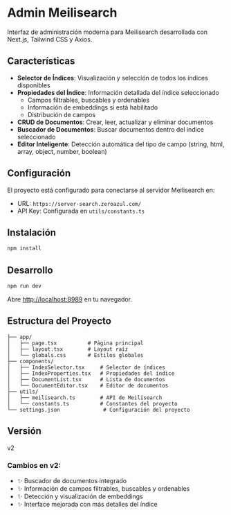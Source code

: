 # Admin Meilisearch

Interfaz de administración moderna para Meilisearch desarrollada con Next.js, Tailwind CSS y Axios.

## Características

- **Selector de Índices**: Visualización y selección de todos los índices disponibles
- **Propiedades del Índice**: Información detallada del índice seleccionado
  - Campos filtrables, buscables y ordenables
  - Información de embeddings si está habilitado
  - Distribución de campos
- **CRUD de Documentos**: Crear, leer, actualizar y eliminar documentos
- **Buscador de Documentos**: Buscar documentos dentro del índice seleccionado
- **Editor Inteligente**: Detección automática del tipo de campo (string, html, array, object, number, boolean)

## Configuración

El proyecto está configurado para conectarse al servidor Meilisearch en:
- URL: `https://server-search.zeroazul.com/`
- API Key: Configurada en `utils/constants.ts`

## Instalación

```bash
npm install
```

## Desarrollo

```bash
npm run dev
```

Abre [http://localhost:8989](http://localhost:8989) en tu navegador.

## Estructura del Proyecto

```
├── app/
│   ├── page.tsx          # Página principal
│   ├── layout.tsx        # Layout raíz
│   └── globals.css       # Estilos globales
├── components/
│   ├── IndexSelector.tsx     # Selector de índices
│   ├── IndexProperties.tsx   # Propiedades del índice
│   ├── DocumentList.tsx      # Lista de documentos
│   └── DocumentEditor.tsx    # Editor de documentos
├── utils/
│   ├── meilisearch.ts        # API de Meilisearch
│   └── constants.ts          # Constantes del proyecto
└── settings.json              # Configuración del proyecto
```

## Versión

v2

### Cambios en v2:
- ✨ Buscador de documentos integrado
- ✨ Información de campos filtrables, buscables y ordenables
- ✨ Detección y visualización de embeddings
- ✨ Interface mejorada con más detalles del índice


